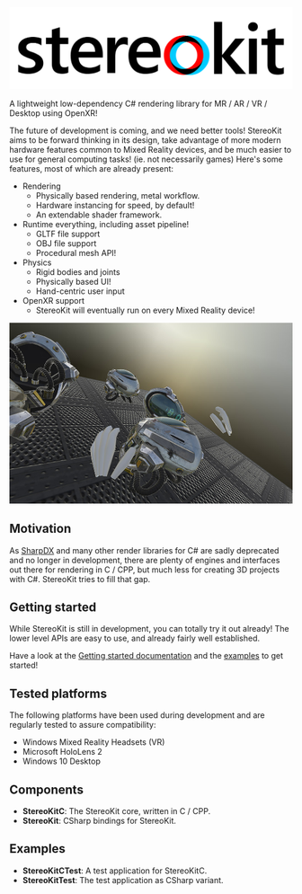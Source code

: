 ![StereoKit Logo](/Documentation/img/StereoKitWide.svg)

A lightweight low-dependency C# rendering library for MR / AR / VR / Desktop using OpenXR!

The future of development is coming, and we need better tools! StereoKit aims to be forward thinking in its design, take advantage of more modern hardware features common to Mixed Reality devices, and be much easier to use for general computing tasks! (ie. not necessarily games) Here's some features, most of which are already present:
- Rendering
  - Physically based rendering, metal workflow.
  - Hardware instancing for speed, by default!
  - An extendable shader framework.
- Runtime everything, including asset pipeline!
  - GLTF file support
  - OBJ file support
  - Procedural mesh API!
- Physics
  - Rigid bodies and joints
  - Physically based UI!
  - Hand-centric user input
- OpenXR support
  - StereoKit will eventually run on every Mixed Reality device!

![Screenshot](/Documentation/img/SKScreenshot1.jpg)


## Motivation

As [SharpDX](http://sharpdx.org/) and many other render libraries for C# are sadly deprecated and no longer in development, there are plenty of engines and interfaces out there for rendering in C / CPP, but much less for creating 3D projects with C#. StereoKit tries to fill that gap.


## Getting started

While StereoKit is still in development, you can totally try it out already! The lower level APIs are easy to use, and already fairly well established.

Have a look at the [Getting started documentation](Documentation/StartingWithStereoKit.md) and the [examples](https://github.com/maluoi/StereoKit/tree/master/Examples) to get started!


## Tested platforms

The following platforms have been used during development and are regularly tested to assure compatibility:

- Windows Mixed Reality Headsets (VR)
- Microsoft HoloLens 2
- Windows 10 Desktop


## Components

- **StereoKitC**: The StereoKit core, written in C / CPP.
- **StereoKit**: CSharp bindings for StereoKit.


## Examples

- **StereoKitCTest**: A test application for StereoKitC.
- **StereoKitTest**: The test application as CSharp variant.
